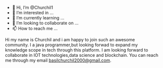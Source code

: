 - 👋 Hi, I’m @Churchil1
- 👀 I’m interested in ...
- 🌱 I’m currently learning ...
- 💞️ I’m looking to collaborate on ...
- 📫 How to reach me ...

<!---
Churchil1/Churchil1 is a ✨ special ✨ repository because its `README.md` (this file) appears on your GitHub profile.
You can click the Preview link to take a look at your changes.
--->
Hi my name is Churchil and i am happy to join such an awesome community.
I a java programmer,but looking  forwad to expand my knowledge scope in tech through this platform.
I am looking forward to collaborate in IOT technologies,data science and blockchain.
You can reach me through my email basilchurchil2000@gmail.com.
